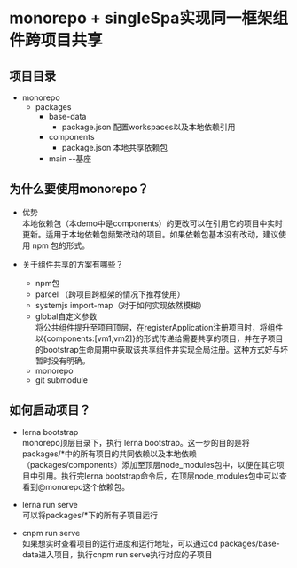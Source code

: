 # monorepo + singleSpa实现同一框架组件跨项目共享

## 项目目录
  - monorepo
    - packages
      - base-data
        - package.json 配置workspaces以及本地依赖引用
      - components 
        - package.json 本地共享依赖包
      - main  --基座
    
## 为什么要使用monorepo？
 - 优势  
 本地依赖包（本demo中是components）的更改可以在引用它的项目中实时更新。适用于本地依赖包频繁改动的项目。如果依赖包基本没有改动，建议使用 npm 包的形式。

 - 关于组件共享的方案有哪些？  
    - npm包
    - parcel （跨项目跨框架的情况下推荐使用）
    - systemjs import-map（对于如何实现依然模糊）
    - global自定义参数  
      将公共组件提升至项目顶层，在registerApplication注册项目时，将组件以{components:[vm1,vm2]}的形式传递给需要共享的项目，并在子项目的bootstrap生命周期中获取该共享组件并实现全局注册。这种方式好与坏暂时没有明确。
    - monorepo
    - git submodule


## 如何启动项目？
 - lerna bootstrap  
 monorepo顶层目录下，执行 lerna bootstrap。这一步的目的是将packages/*中的所有项目的共同依赖以及本地依赖（packages/components）添加至顶层node_modules包中，以便在其它项目中引用。执行完lerna bootstrap命令后，在顶层node_modules包中可以查看到@monorepo这个依赖包。

 - lerna run serve  
 可以将packages/*下的所有子项目运行

 - cnpm run serve  
 如果想实时查看项目的运行进度和运行地址，可以通过cd packages/base-data进入项目，执行cnpm run serve执行对应的子项目
